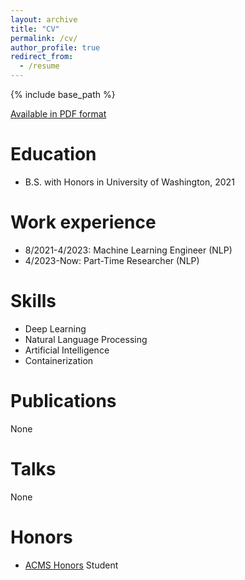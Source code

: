 ```yaml
---
layout: archive
title: "CV"
permalink: /cv/
author_profile: true
redirect_from:
  - /resume
---
```


{% include base_path %}

[Available in PDF format](../../files/DS_CV.pdf)


Education
======
* B.S. with Honors in University of Washington, 2021

Work experience
======
* 8/2021-4/2023: Machine Learning Engineer (NLP)
* 4/2023-Now: Part-Time Researcher (NLP)



Skills
======
* Deep Learning
* Natural Language Processing
* Artificial Intelligence
* Containerization

Publications
======

None

Talks
======

None


Honors
======
* [ACMS Honors](https://acms.washington.edu/honors-program) Student
